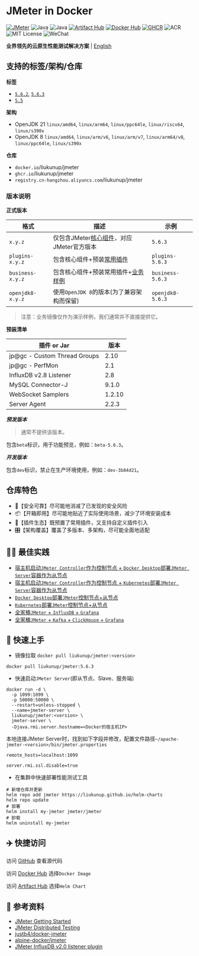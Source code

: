 # JMeter in Docker

[![JMeter](https://img.shields.io/badge/JMeter-5.6.3-blue.svg)](https://jmeter.apache.org)
![Java](https://img.shields.io/badge/Java-OpenJDK%208-yellow.svg)
![Java](https://img.shields.io/badge/Java-OpenJDK%2021-blue.svg)
[![Artifact Hub](https://img.shields.io/endpoint?url=https://artifacthub.io/badge/repository/jmeter)](https://artifacthub.io/packages/helm/jmeter/jmeter)
[![Docker Hub](https://img.shields.io/badge/Docker%20Hub-jmeter-brightgreen.svg)](https://hub.docker.com/r/liukunup/jmeter)
[![GHCR](https://img.shields.io/badge/GHCR-jmeter-brightgreen.svg)](https://github.com/liukunup/JMeter/pkgs/container/jmeter)
![ACR](https://img.shields.io/badge/ACR-jmeter-brightgreen.svg)
![MIT License](https://img.shields.io/badge/License-MIT-blue.svg)
![WeChat](https://img.shields.io/badge/WeChat-我的代码温柔如风-brightgreen.svg)

**业界领先的云原生性能测试解决方案** | [English](README_EN.md)

## 支持的标签/架构/仓库

**标签**

- [`5.6.2`](https://hub.docker.com/r/liukunup/jmeter), [`5.6.3`](https://hub.docker.com/r/liukunup/jmeter)
- [`5.5`](https://hub.docker.com/r/liukunup/jmeter)

**架构**

- OpenJDK 21 `linux/amd64`, `linux/arm64`, `linux/ppc64le`, `linux/riscv64`, `linux/s390x`
- OpenJDK 8  `linux/amd64`, `linux/arm/v6`, `linux/arm/v7`, `linux/arm64/v8`, `linux/ppc64le`, `linux/s390x`

**仓库**

- `docker.io`/liukunup/jmeter
- `ghcr.io`/liukunup/jmeter
- `registry.cn-hangzhou.aliyuncs.com`/liukunup/jmeter

### 版本说明

**正式版本**

| 格式             | 描述                                                                | 示例             |
|------------------|--------------------------------------------------------------------|------------------|
| `x.y.z`          | 仅包含JMeter[核心组件](jmeter/Dockerfile)，对应JMeter官方版本        | `5.6.3`          |
| `plugins-x.y.z`  | 包含核心组件+预装[常用插件](jmeter-with-plugins/Dockerfile)          | `plugins-5.6.3`  |
| `business-x.y.z` | 包含核心组件+预装常用插件+[业务样例](jmeter-with-business/Dockerfile) | `business-5.6.3` |
| `openjdk8-x.y.z` | 使用`OpenJDK 8`的版本(为了兼容架构而保留)                             | `openjdk8-5.6.3` |

> 注意：业务镜像仅作为演示样例，我们通常并不直接提供它。

**预装清单**

| 插件 or Jar                  | 版本   |
|------------------------------|--------|
| jp@gc - Custom Thread Groups | 2.10   |
| jp@gc - PerfMon              | 2.1    |
| InfluxDB v2.8 Listener       | 2.8    |
| MySQL Connector-J            | 9.1.0  |
| WebSocket Samplers           | 1.2.10 |
| Server Agent                 | 2.2.3  |

***预发版本***

> 通常不提供该版本。

包含`beta`标识，用于功能预览，例如：`beta-5.6.3`。

***开发版本***

包含`dev`标识，禁止在生产环境使用，例如：`dev-3b84d21`。

## 仓库特色

- 🔐【安全可靠】尽可能地消减了已发现的安全风险
- 📦【开箱即用】尽可能地贴近了实际使用场景，减少了环境安装成本
- 🔌【插件生态】既预置了常用插件，又支持自定义插件引入
- 🎛️【架构覆盖】覆盖了多版本、多架构，尽可能全面地适配

## 🧑‍💻 最佳实践

- [宿主机启动`JMeter Controller`作为控制节点 + `Docker Desktop`部署`JMeter Server`容器作为从节点](docs/最佳实践.md#宿主机启动jmeter-controller作为控制节点--docker-desktop部署jmeter-server容器作为从节点)
- [宿主机启动`JMeter Controller`作为控制节点 + `Kubernetes`部署`JMeter Server`容器作为从节点](docs/最佳实践.md#宿主机启动jmeter-controller作为控制节点--kubernetes部署jmeter-server容器作为从节点)
- [`Docker Desktop`部署`JMeter`控制节点+从节点](docs/最佳实践.md#docker-desktop部署jmeter控制节点从节点)
- [`Kubernetes`部署`JMeter`控制节点+从节点](docs/最佳实践.md#kubernetes部署jmeter控制节点从节点)
- [全家桶`JMeter` + `InfluxDB` + `Grafana`](docs/最佳实践.md#全家桶jmeter--influxdb--grafana)
- [全家桶`JMeter` + `Kafka` + `ClickHouse` + `Grafana`](docs/最佳实践.md#全家桶jmeter--kafka--clickhouse--grafana)

## 🚀 快速上手

- 镜像拉取 `docker pull liukunup/jmeter:<version>`

```shell
docker pull liukunup/jmeter:5.6.3
```

- 快速启动`JMeter Server`(即从节点、Slave、服务端)

```shell
docker run -d \
  -p 1099:1099 \
  -p 50000:50000 \
  --restart=unless-stopped \
  --name=jmeter-server \
  liukunup/jmeter:<version> \
  jmeter-server \
  -Djava.rmi.server.hostname=<Docker的宿主机IP>
```

本地连接JMeter Server时，找到如下字段并修改，配置文件路径`~/apache-jmeter-<version>/bin/jmeter.properties`

```text
remote_hosts=localhost:1099
```

```text
server.rmi.ssl.disable=true
```

- 在集群中快速部署性能测试工具

```shell
# 新增仓库并更新
helm repo add jmeter https://liukunup.github.io/helm-charts
helm repo update
# 部署
helm install my-jmeter jmeter/jmeter
# 卸载
helm uninstall my-jmeter
```
## ✈️ 快捷访问

访问 [GitHub](https://github.com/liukunup/JMeter) 查看源代码

访问 [Docker Hub](https://hub.docker.com/r/liukunup/jmeter) 选择`Docker Image`

访问 [Artifact Hub](https://artifacthub.io/packages/helm/jmeter/jmeter) 选择`Helm Chart`

## 📄 参考资料

- [JMeter Getting Started](https://jmeter.apache.org/usermanual/get-started.html)
- [JMeter Distributed Testing](https://jmeter.apache.org/usermanual/jmeter_distributed_testing_step_by_step.html)
- [justb4/docker-jmeter](https://github.com/justb4/docker-jmeter)
- [alpine-docker/jmeter](https://github.com/alpine-docker/jmeter)
- [JMeter InfluxDB v2.0 listener plugin](https://github.com/mderevyankoaqa/jmeter-influxdb2-listener-plugin)
